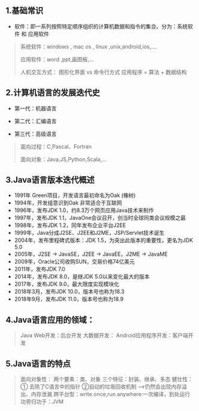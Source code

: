 ## 1.基础常识
   * 软件：即一系列按照特定顺序组织的计算机数据和指令的集合。分为：系统软件 和 应用软件	
>系统软件：windows , mac os , linux ,unix,android,ios,....
  >
  >应用软件：word ,ppt,画图板,...
  >
  >人机交互方式： 图形化界面  vs  命令行方式
  >应用程序 = 算法 + 数据结构

## 2.计算机语言的发展迭代史
* 第一代：机器语言

* 第二代：汇编语言


* 第三代：高级语言

> 面向过程：C,Pascal、Fortran
> 
> 面向对象：Java,JS,Python,Scala,...
## 3.Java语言版本迭代概述
* 1991年 Green项目，开发语言最初命名为Oak (橡树)
* 1994年，开发组意识到Oak 非常适合于互联网
* 1996年，发布JDK 1.0，约8.3万个网页应用Java技术来制作
* 1997年，发布JDK 1.1，JavaOne会议召开，创当时全球同类会议规模之最
* 1998年，发布JDK 1.2，同年发布企业平台J2EE
* 1999年，Java分成J2SE、J2EE和J2ME，JSP/Servlet技术诞生
* 2004年，发布里程碑式版本：JDK 1.5，为突出此版本的重要性，更名为JDK 5.0
* 2005年，J2SE -> JavaSE，J2EE -> JavaEE，J2ME -> JavaME
* 2009年，Oracle公司收购SUN，交易价格74亿美元
* 2011年，发布JDK 7.0
* 2014年，发布JDK 8.0，是继JDK 5.0以来变化最大的版本
* 2017年，发布JDK 9.0，最大限度实现模块化
* 2018年3月，发布JDK 10.0，版本号也称为18.3
* 2018年9月，发布JDK 11.0，版本号也称为18.9

## 4.Java语言应用的领域：
>Java Web开发：后台开发
>大数据开发：
>Android应用程序开发：客户端开发
## 5.Java语言的特点
> 面向对象性：
两个要素：类、对象
三个特征：封装、继承、多态
> 健壮性：① 去除了C语言中的指针 ②自动的垃圾回收机制 -->仍然会出现内存溢出、内存泄漏
> 跨平台型：write once,run anywhere:一次编译，到处运行
功劳归功于：JVM
